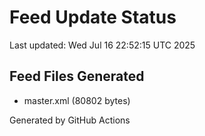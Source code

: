 # Feed Update Status
Last updated: Wed Jul 16 22:52:15 UTC 2025

## Feed Files Generated
- master.xml (80802 bytes)

Generated by GitHub Actions
